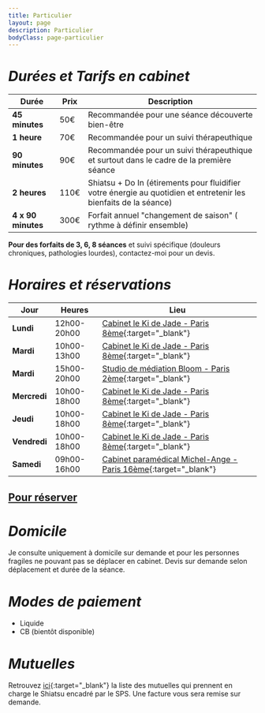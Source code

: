 ```yaml
---
title: Particulier
layout: page
description: Particulier
bodyClass: page-particulier
---
```


# *Durées et Tarifs en cabinet*

| Durée                        | Prix         | Description                                                                                                      |
| ---------------------------- | ------------ | ---------------------------------------------------------------------------------------------------------------- |
| **45 minutes**               | 50€          | Recommandée pour une séance découverte bien-être                                                                 |
| **1 heure**                  | 70€          | Recommandée pour un suivi thérapeuthique                                                                         |
| **90 minutes**               | 90€          | Recommandée pour un suivi thérapeuthique et surtout dans le cadre de la première séance                          |
| **2 heures**                 | 110€         | Shiatsu + Do In (étirements pour fluidifier votre énergie au quotidien et entretenir les bienfaits de la séance) |
| **4 x 90 minutes**           | 300€         | Forfait annuel "changement de saison" ( rythme à définir ensemble)                                                                                  |

**Pour des forfaits de 3, 6, 8 séances** et suivi spécifique (douleurs chroniques, pathologies lourdes), contactez-moi pour un devis.

# *Horaires et réservations*

| Jour         | Heures      | Lieu                                                                                                     |
| ------------ | ----------- | -------------------------------------------------------------------------------------------------------- |
| **Lundi**    | 12h00-20h00 | [Cabinet le Ki de Jade - Paris 8ème](https://goo.gl/maps/VrJBpNYD3VJrY114A){:target="_blank"}            |
| **Mardi**    | 10h00-13h00 | [Cabinet le Ki de Jade - Paris 8ème](https://goo.gl/maps/VrJBpNYD3VJrY114A){:target="_blank"}            |
| **Mardi**    | 15h00-20h00 | [Studio de médiation Bloom - Paris 2ème](https://goo.gl/maps/rVRGeksaMLenS49k8){:target="_blank"}        |
| **Mercredi** | 10h00-18h00 | [Cabinet le Ki de Jade - Paris 8ème](https://goo.gl/maps/VrJBpNYD3VJrY114A){:target="_blank"}            |
| **Jeudi**    | 10h00-18h00 | [Cabinet le Ki de Jade - Paris 8ème](https://goo.gl/maps/VrJBpNYD3VJrY114A){:target="_blank"}            |
| **Vendredi** | 10h00-18h00 | [Cabinet le Ki de Jade - Paris 8ème](https://goo.gl/maps/VrJBpNYD3VJrY114A){:target="_blank"}            |
| **Samedi**   | 09h00-16h00 | [Cabinet paramédical Michel-Ange - Paris 16ème](https://goo.gl/maps/iaTXLQDH3uFvms219){:target="_blank"} |

## [**Pour réserver**](/contact)

# *Domicile*
Je consulte uniquement à domicile sur demande et pour les personnes fragiles ne pouvant pas se déplacer en cabinet. Devis sur demande selon déplacement et durée de la séance.

# *Modes de paiement*
- Liquide
- CB (bientôt disponible)

# *Mutuelles*
Retrouvez [ici](https://www.syndicat-shiatsu.fr/les-mutuelles/){:target="_blank"} la liste des mutuelles qui prennent en charge le Shiatsu encadré par le SPS. Une facture vous sera remise sur demande.
